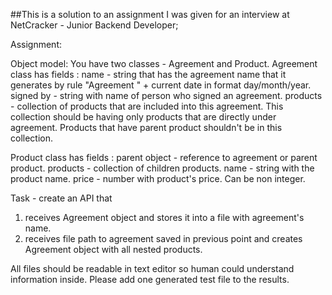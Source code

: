 ##This is a solution to an assignment I was given for an interview at NetCracker  - Junior Backend Developer;

Assignment:


Object model: 
You have two classes - Agreement and Product.
Agreement class has fields :
	name - string that has the agreement name that it generates by rule "Agreement " + current date in format day/month/year.
	signed by - string with name of person who signed an agreement.
	products - collection of products that are included into this agreement. 
				This collection should be having only products that are directly under agreement.
				Products that have parent product shouldn't be in this collection.

Product class has fields :
	parent object - reference to agreement or parent product.
	products - collection of children products.
	name - string with the product name.
	price - number with product's price. Can be non integer.

Task - create an API that 
  1) receives Agreement object and stores it into a file with agreement's name.
  2) receives file path to agreement saved in previous point and creates Agreement object with all nested products.

All files should be readable in text editor so human could understand information inside.
Please add one generated test file to the results.


